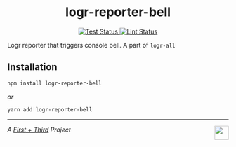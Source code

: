 <h1 align="center">logr-reporter-bell</h1>

<p align="center">
  <a href="https://github.com/firstandthird/logr-reporter-bell/actions">
    <img src="https://img.shields.io/github/workflow/status/firstandthird/logr-reporter-bell/Test/main?label=Tests&style=for-the-badge" alt="Test Status"/>
  </a>
  <a href="https://github.com/firstandthird/logr-reporter-bell/actions">
    <img src="https://img.shields.io/github/workflow/status/firstandthird/logr-reporter-bell/Lint/main?label=Lint&style=for-the-badge" alt="Lint Status"/>
  </a>
</p>

Logr reporter that triggers console bell. A part of `logr-all`

## Installation

```sh
npm install logr-reporter-bell
```

_or_

```sh
yarn add logr-reporter-bell
```

---

<a href="https://firstandthird.com"><img src="https://firstandthird.com/_static/ui/images/safari-pinned-tab-62813db097.svg" height="32" width="32" align="right"></a>

_A [First + Third](https://firstandthird.com) Project_
